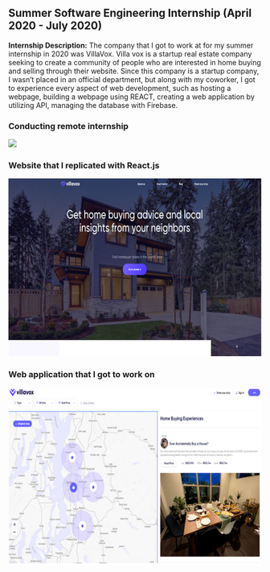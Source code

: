 ## Summer Software Engineering Internship (April 2020 - July 2020)

**Internship Description:** The company that I got to work at for my summer internship in 2020 was VillaVox. Villa vox is a startup real estate company seeking to create a community of people who are interested in home buying and selling through their website. Since this company is a startup company, I wasn’t placed in an official department, but along with my coworker, I got to experience every aspect of web development, such as hosting a webpage, building a webpage using REACT, creating a web application by utilizing API, managing the database with Firebase. 

### Conducting remote internship
<img src="images/internship_1,png?raw=true"/>

### Website that I replicated with React.js
<img src="images/internship_2.png?raw=true"/>

### Web application that I got to work on
<img src="images/internship_3.png?raw=true"/>

